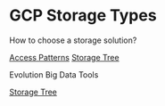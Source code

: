 # GCP Storage Types

How to choose a storage solution?

[Access Patterns](../../gcp_storage_patterns.png)
[Storage Tree](../../gcp_storage_patterns2.png)

Evolution Big Data Tools

[Storage Tree](../../gcp_storage_patterns3.png)
